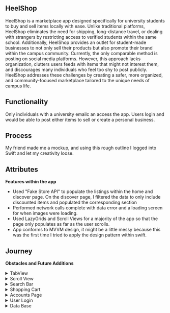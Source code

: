 ## HeelShop
HeelShop is a marketplace app designed specifically for university students to buy and sell items locally with ease. Unlike traditional platforms, HeelShop eliminates the need for shipping, long-distance travel, or dealing with strangers by restricting access to verified students within the same school. Additionally, HeelShop provides an outlet for student-made businesses to not only sell their products but also promote their brand within the campus community. Currently, the only comparable method is posting on social media platforms. However, this approach lacks organization, clutters users feeds with items that might not interest them, and discourages many individuals who feel too shy to post publicly. HeelShop addresses these challenges by creating a safer, more organized, and community-focused marketplace tailored to the unique needs of campus life.

## Functionality
Only individuals with a university emailc an access the app. Users login and would be able to post either items to sell or create a personal business.

## Process
My friend made me a mockup, and using this rough outline I logged into Swift and let my creativity loose.

## Attributes
**Features within the app**

- Used "Fake Store API" to populate the listings within the home and discover page. On the discover page, I filtered the data to only include discounted items and populated the corresponding section
- Performed network calls complete with data error and a loading screen for when images were loading.
- Used LazyGrids and Scroll Views for a majority of the app so that the page only populates as far as the user scrolls.
- App conforms to MVVM design, it might be a little messy because this was the first time I tried to apply the design pattern within swift.

## Journey
**Obstacles and Future Additions**

<details>
  <summary>TabView</summary>
  Successfully incorporated a TabView
</details>

<details>
  <summary>Scroll View</summary>
  Successfully incorporated a scroll view
</details>

<details>
  <summary>Search Bar</summary>
  Work in progress, managed to create a search bar to filter in user input but I need to figure out how to make it a reusable view as well as make another view "pop up" while the user is typing in the search bar.
</details>

<details>
  <summary>Shopping Cart</summary>
  I want this cart to show all the items users have liked and palce it in their bag.
</details>

<details>
  <summary>Accounts Page</summary>
  Still a work in progress, I want this page to show user information tied to their account and listings.
</details>

<details>
  <summary>User Login</summary>
  Still a work in progress, I want for the login to only accent emails ending in "unc.edu"
</details>

<details>
  <summary>Data Base</summary>
  While the app is currently tied to a mockdata API, I hope to be able to create my own data base complete with user account information, listings, and businesses.
</details>
